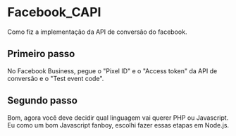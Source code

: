 # Facebook_CAPI
Como fiz a implementação da API de conversão do facebook.

## Primeiro passo
No Facebook Business, pegue o "Pixel ID" e o "Access token" da API de conversão e o "Test event code".

## Segundo passo
Bom, agora você deve decidir qual linguagem vai querer PHP ou Javascript.<br>
Eu como um bom Javascript fanboy, escolhi fazer essas etapas em Node.js.
